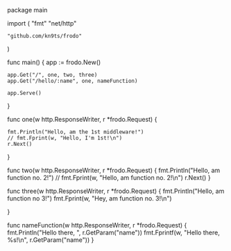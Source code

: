 package main

import (
	"fmt"
	"net/http"

	"github.com/kn9ts/frodo"
)

func main() {
	app := frodo.New()

	app.Get("/", one, two, three)
	app.Get("/hello/:name", one, nameFunction)

	app.Serve()

}

func one(w http.ResponseWriter, r *frodo.Request) {

	fmt.Println("Hello, am the 1st middleware!")
	// fmt.Fprint(w, "Hello, I'm 1st!\n")
	r.Next()
}

func two(w http.ResponseWriter, r *frodo.Request) {
	fmt.Println("Hello, am function no. 2!")
	// fmt.Fprint(w, "Hello, am function no. 2!\n")
	r.Next()
}

func three(w http.ResponseWriter, r *frodo.Request) {
	fmt.Println("Hello, am function no 3!")
	fmt.Fprint(w, "Hey, am function no. 3!\n")

}

func nameFunction(w http.ResponseWriter, r *frodo.Request) {
	fmt.Println("Hello there, ", r.GetParam("name"))
	fmt.Fprintf(w, "Hello there, %s!\n", r.GetParam("name"))
}
